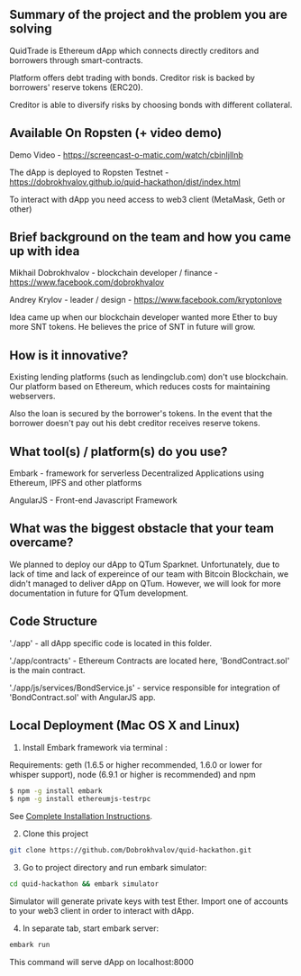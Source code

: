 
## Summary of the project and the problem you are solving

QuidTrade is Ethereum dApp which connects directly creditors and borrowers through smart-contracts.

Platform offers debt trading with bonds. Creditor risk is backed by borrowers' reserve tokens (ERC20).

Creditor is able to diversify risks by choosing bonds with different collateral. 

## Available On Ropsten (+ video demo)

Demo Video - https://screencast-o-matic.com/watch/cbinIjllnb

The dApp is deployed to Ropsten Testnet - https://dobrokhvalov.github.io/quid-hackathon/dist/index.html

To interact with dApp you need access to web3 client (MetaMask, Geth or other) 

## Brief background on the team and how you came up with idea

Mikhail Dobrokhvalov - blockchain developer / finance - https://www.facebook.com/dobrokhvalov

Andrey Krylov - leader / design - https://www.facebook.com/kryptonlove

Idea came up when our blockchain developer wanted more Ether to buy more SNT tokens. He believes the price of SNT in future will grow.

## How is it innovative?

Existing lending platforms (such as lendingclub.com) don't use blockchain. Our platform based on Ethereum, which reduces costs for maintaining webservers.

Also the loan is secured by the borrower's tokens. In the event that the borrower doesn't pay out his debt creditor receives reserve tokens.


## What tool(s) / platform(s) do you use?

Embark - framework for serverless Decentralized Applications using Ethereum, IPFS and other platforms

AngularJS - Front-end Javascript Framework


## What was the biggest obstacle that your team overcame?

We planned to deploy our dApp to QTum Sparknet. 
Unfortunately, due to lack of time and lack of expereince of our team with Bitcoin Blockchain, we didn't managed to deliver dApp on QTum.
However, we will look for more documentation in future for QTum development.

## Code Structure

'./app' - all dApp specific code is located in this folder. 

'./app/contracts' - Ethereum Contracts are located here, 'BondContract.sol' is the main contract.

'./app/js/services/BondService.js' - service responsible for integration of 'BondContract.sol' with AngularJS app. 


## Local Deployment (Mac OS X and Linux)

1. Install Embark framework via terminal : 

Requirements: geth (1.6.5 or higher recommended, 1.6.0 or lower for whisper support), node (6.9.1 or higher is recommended) and npm
```Bash
$ npm -g install embark
$ npm -g install ethereumjs-testrpc
```

See [Complete Installation Instructions](https://github.com/iurimatias/embark-framework/wiki/Installation).

2. Clone this project
```Bash
git clone https://github.com/Dobrokhvalov/quid-hackathon.git
```
3. Go to project directory and run embark simulator: 
```Bash
cd quid-hackathon && embark simulator
```
Simulator will generate private keys with test Ether. Import one of accounts to your web3 client in order to interact with dApp.


4. In separate tab, start embark server: 
```Bash
embark run
```
This command will serve dApp on localhost:8000









